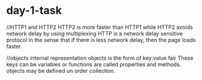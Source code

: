 # day-1-task
//HTTP1 and HTTP2
HTTP2 is more faster than HTTP1
while HTTP2 avoids network delay by using multiplexing
HTTP is a network delay sensitive protocol in the sense that if there is less network delay, then the page loads faster.

//objects internal representation
objects is the form of key:value fair
These keys can be variables or functions are called properties and methods.
objects may be defined un order collection.
